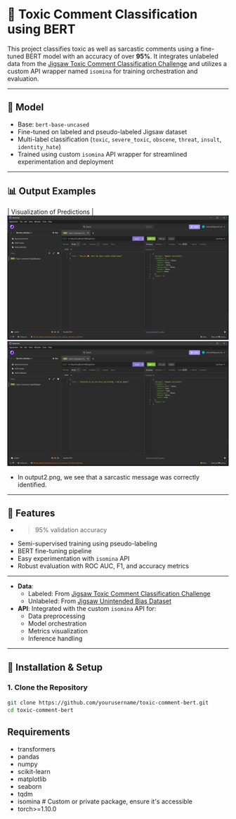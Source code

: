 # 💬 Toxic Comment Classification using BERT

This project classifies toxic as well as sarcastic comments using a fine-tuned BERT model with an accuracy of over **95%**. It integrates unlabeled data from the [Jigsaw Toxic Comment Classification Challenge](https://www.kaggle.com/competitions/jigsaw-unintended-bias-in-toxicity-classification) and utilizes a custom API wrapper named `isomina` for training orchestration and evaluation.

---

## 🧠 Model

- Base: `bert-base-uncased`
- Fine-tuned on labeled and pseudo-labeled Jigsaw dataset
- Multi-label classification (`toxic`, `severe_toxic`, `obscene`, `threat`, `insult`, `identity_hate`)
- Trained using custom `isomina` API wrapper for streamlined experimentation and deployment

---

## 📊 Output Examples

| Visualization of Predictions | 
 ![output1](assets/output1.png) 
 ![output2](assets/output2.png) 

- In output2.png, we see that a sarcastic message was correctly identified.

---

## 🚀 Features

- >95% validation accuracy
- Semi-supervised training using pseudo-labeling
- BERT fine-tuning pipeline
- Easy experimentation with `isomina` API
- Robust evaluation with ROC AUC, F1, and accuracy metrics

---

- **Data**:
  - Labeled: From [Jigsaw Toxic Comment Classification Challenge](https://www.kaggle.com/c/jigsaw-toxic-comment-classification-challenge)
  - Unlabeled: From [Jigsaw Unintended Bias Dataset](https://www.kaggle.com/c/jigsaw-unintended-bias-in-toxicity-classification)
- **API**: Integrated with the custom `isomina` API for:
  - Data preprocessing
  - Model orchestration
  - Metrics visualization
  - Inference handling

---

## 🔧 Installation & Setup

### 1. Clone the Repository

```bash
git clone https://github.com/yourusername/toxic-comment-bert.git
cd toxic-comment-bert
```
## Requirements
- transformers
- pandas
- numpy
- scikit-learn
- matplotlib
- seaborn
- tqdm
- isomina  # Custom or private package, ensure it's accessible
- torch>=1.10.0
